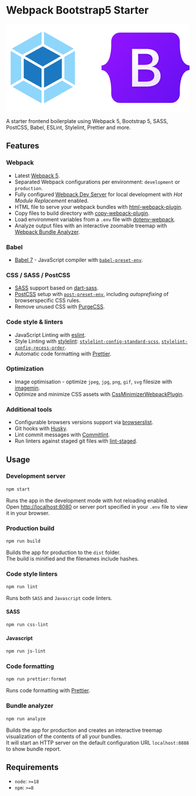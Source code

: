 # Webpack Bootstrap5 Starter

<img src="assets/webpack-bootstrap.png" alt="Webpack Bootstrap5 Starter" />

A starter frontend boilerplate using Webpack 5, Bootstrap 5, SASS, PostCSS, Babel, ESLint, Stylelint, Prettier and more.

## Features

### Webpack

- Latest [Webpack 5](https://webpack.js.org/).
- Separated Webpack configurations per environment: `development` or `production`.
- Fully configured [Webpack Dev Server](https://webpack.js.org/configuration/dev-server/) for local development with _Hot Module Replacement_ enabled.
- HTML file to serve your webpack bundles with [html-webpack-plugin](https://github.com/jantimon/html-webpack-plugin).
- Copy files to build directory with [copy-webpack-plugin](https://github.com/webpack-contrib/copy-webpack-plugin).
- Load environment variables from a `.env` file with [dotenv-webpack](https://github.com/mrsteele/dotenv-webpack).
- Analyze output files with an interactive zoomable treemap with [Webpack Bundle Analyzer](https://www.npmjs.com/package/webpack-bundle-analyzer).

### Babel

- [Babel 7](https://babeljs.io/) - JavaScript compiler with [`babel-preset-env`](https://babeljs.io/docs/babel-preset-env).

### CSS / SASS / PostCSS

- [SASS](https://sass-lang.com/) support based on [dart-sass](https://www.npmjs.com/package/sass).
- [PostCSS](https://postcss.org/) setup with [`post-preset-env`](https://www.npmjs.com/package/postcss-preset-env), including _autoprefixing_ of browserspecific CSS rules.
- Remove unused CSS with [PurgeCSS](https://purgecss.com/).

### Code style & linters

- JavaScript Linting with [eslint](https://eslint.org/).
- Style Linting with [stylelint](https://stylelint.io/): [`stylelint-config-standard-scss`](https://www.npmjs.com/package/stylelint-config-standard-scss), [`stylelint-config-recess-order`](https://www.npmjs.com/package/stylelint-config-recess-order).
- Automatic code formatting with [Prettier](https://prettier.io/).

### Optimization

- Image optimisation - optimize `jpeg`, `jpg`, `png`, `gif`, `svg` filesize with [imagemin](https://github.com/imagemin/imagemin).
- Optimize and minimize CSS assets with [CssMinimizerWebpackPlugin](https://webpack.js.org/plugins/css-minimizer-webpack-plugin/).

### Additional tools

- Configurable browsers versions support via [browserslist](https://github.com/browserslist/browserslist#full-list).
- Git hooks with [Husky](https://typicode.github.io/husky/).
- Lint commit messages with [Commitlint](https://commitlint.js.org/#/).
- Run linters against staged git files with [lint-staged](https://github.com/okonet/lint-staged).

## Usage

### Development server

```sh
npm start
```

Runs the app in the development mode with hot reloading enabled. \
Open [http://localhost:8080](http://localhost:8080) or server port specified in your `.env` file to view it in your browser.

### Production build

```sh
npm run build
```

Builds the app for production to the `dist` folder.\
The build is minified and the filenames include hashes.

### Code style linters

```sh
npm run lint
```

Runs both `SASS` and `Javascript` code linters.

#### SASS

```sh
npm run css-lint
```

#### Javascript

```sh
npm run js-lint
```

### Code formatting

```sh
npm run prettier:format
```

Runs code formatting with [Prettier](https://prettier.io/).

### Bundle analyzer

```sh
npm run analyze
```

Builds the app for production and creates an interactive treemap visualization of the contents of all your bundles. \
It will start an HTTP server on the default configuration URL `localhost:8888` to show bundle report.

## Requirements

- `node`: `>=18`
- `npm`: `>=8`
